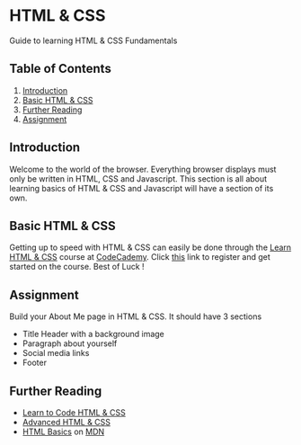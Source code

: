 # HTML & CSS

Guide to learning HTML & CSS Fundamentals

## Table of Contents

  1. [Introduction](#introduction)
  1. [Basic HTML & CSS](#basic-html-&-css)
  1. [Further Reading](#further-reading)
  1. [Assignment](#Assignment)

  ## Introduction
  Welcome to the world of the browser. Everything browser displays must only be written in HTML, CSS and Javascript. This section is all about learning basics of HTML & CSS and Javascript will have a section of its own.

  ## Basic HTML & CSS
  Getting up to speed with HTML & CSS can easily be done through the [Learn HTML & CSS](https://www.codecademy.com/courses/learn-html-css) course at [CodeCademy](https://www.codecademy.com). Click [this](https://www.codecademy.com/courses/learn-html-css) link to register and get started on the course. Best of Luck !

  ## Assignment
  Build your About Me page in HTML & CSS. It should have 3 sections
  - Title Header with a background image
  - Paragraph about yourself
  - Social media links
  - Footer

  ## Further Reading
  - [Learn to Code HTML & CSS](http://learn.shayhowe.com/html-css/)
  - [Advanced HTML & CSS](http://learn.shayhowe.com/advanced-html-css/)
  - [HTML Basics](https://developer.mozilla.org/en-US/docs/Learn/Getting_started_with_the_web/HTML_basics) on [MDN](https://developer.mozilla.org/en-US)
